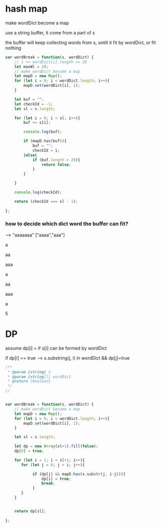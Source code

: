 # hash map

make wordDict become a map

use a string buffer, it come from a part of s

the buffer will keep collecting words from s, untill it fit by wordDict, or fit nothing

```js
var wordBreak = function(s, wordDict) {
    // 1 <= wordDict[i].length <= 20
    let maxWl = 20;
    // make wordDict become a map
    let mapD = new Map();
    for (let i = 0; i < wordDict.length; i++){
        mapD.set(wordDict[i], 1);
    }

    let buf = "";
    let checkId = -1;
    let sl = s.length;

    for (let i = 0; i < sl; i++){
        buf += s[i];

        console.log(buf);

        if (mapD.has(buf)){
            buf = "";
            checkId = i;
        }else{
            if (buf.length > 20){
                return false;
            }
        }

    }

    console.log(checkId);

    return (checkId === sl - 1);
    
};
```


### how to decide which dict word the buffer can fit?  

 --> "aaaaaaa" ["aaaa","aaa"]

a

aa

aaa

a

aa

aaa

a

5



# DP

assume dp[i] = if s[i] can be formed by wordDict

if dp[i] == true --> s.substring(j, i) in wordDict && dp[j]=true

```js
/**
 * @param {string} s
 * @param {string[]} wordDict
 * @return {boolean}
 */
// 


var wordBreak = function(s, wordDict) {
    // make wordDict become a map
    let mapD = new Map();
    for (let i = 0; i < wordDict.length; i++){
        mapD.set(wordDict[i], 1);
    }

    let sl = s.length;

    let dp = new Array(sl+1).fill(false);
    dp[0] = true;

    for (let i = 1; i < sl+1; i++){
       for (let j = 0; j < i; j++){

            if (dp[j] && mapD.has(s.substr(j, i-j))){
                dp[i] = true;
                break;
            }
       }
    }


    return dp[sl];
    
};
```